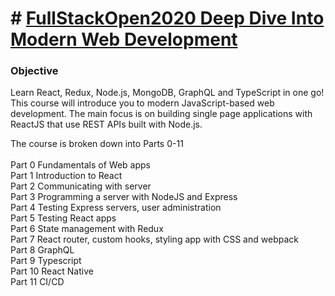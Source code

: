 # # [FullStackOpen2020 Deep Dive Into Modern Web Development](https://fullstackopen.com/en/)


### Objective
Learn React, Redux, Node.js, MongoDB, GraphQL and TypeScript in one go! This course will introduce you to modern JavaScript-based web development. The main focus is on building single page applications with ReactJS that use REST APIs built with Node.js.


The course is broken down into Parts 0-11
<br> 
<br> Part 0 Fundamentals of Web apps
<br> Part 1 Introduction to React
<br> Part 2 Communicating with server
<br> Part 3 Programming a server with NodeJS and Express
<br> Part 4 Testing Express servers, user administration
<br> Part 5 Testing React apps
<br> Part 6 State management with Redux
<br> Part 7 React router, custom hooks, styling app with CSS and webpack
<br> Part 8 GraphQL
<br> Part 9 Typescript
<br> Part 10 React Native
<br> Part 11 CI/CD
